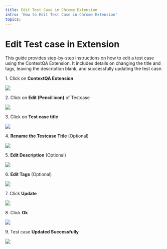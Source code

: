 ```yaml
---
title: Edit Test Case in Chrome Extension
intro: 'How to Edit Test Case in Chrome Extension'
topics:
---
```


# Edit Test case in Extension

This guide provides step-by-step instructions on how to edit a test case using the ContextQA Extension. It includes details on changing the title and tags, leaving the description blank, and successfully updating the test case.

1\. Click on **ContextQA Extension**

![](https://ajeuwbhvhr.cloudimg.io/colony-recorder.s3.amazonaws.com/files/2024-03-01/1c2f7624-2ff7-4ba3-b4bb-c0ca1af64ef5/ascreenshot.jpeg?tl_px=544,0&br_px=1920,769&force_format=png&width=1120.0&wat=1&wat_opacity=0.7&wat_gravity=northwest&wat_url=https://colony-recorder.s3.us-west-1.amazonaws.com/images/watermarks/FB923C_standard.png&wat_pad=862,29)


2\. Click on **Edit (Pencil icon)** of Testcase

![](https://ajeuwbhvhr.cloudimg.io/colony-recorder.s3.amazonaws.com/files/2024-03-01/ca68f885-1f4a-463d-8962-8329f7663c73/ascreenshot.jpeg?tl_px=1060,102&br_px=1920,583&force_format=png&width=860&wat_scale=76&wat=1&wat_opacity=0.7&wat_gravity=northwest&wat_url=https://colony-recorder.s3.us-west-1.amazonaws.com/images/watermarks/FB923C_standard.png&wat_pad=706,212)


3\. Click on **Test case title**

![](https://ajeuwbhvhr.cloudimg.io/colony-recorder.s3.amazonaws.com/files/2024-03-01/abb01007-dce8-4945-9319-205a78cac454/ascreenshot.jpeg?tl_px=1060,66&br_px=1920,547&force_format=png&width=860&wat_scale=76&wat=1&wat_opacity=0.7&wat_gravity=northwest&wat_url=https://colony-recorder.s3.us-west-1.amazonaws.com/images/watermarks/FB923C_standard.png&wat_pad=543,212)


4\. **Rename the Testcase Title** (Optional)

![](https://ajeuwbhvhr.cloudimg.io/colony-recorder.s3.amazonaws.com/files/2024-03-01/1914013a-2cee-4a7b-bf9e-e75ef5d3031e/user_cropped_screenshot.jpeg?tl_px=1051,56&br_px=1911,537&force_format=png&width=860&wat_scale=76&wat=1&wat_opacity=0.7&wat_gravity=northwest&wat_url=https://colony-recorder.s3.us-west-1.amazonaws.com/images/watermarks/FB923C_standard.png&wat_pad=402,212)


5\. **Edit Description** (Optional)

![](https://ajeuwbhvhr.cloudimg.io/colony-recorder.s3.amazonaws.com/files/2024-03-01/b95bcde5-7bb5-45b6-9149-041af79cc6b2/user_cropped_screenshot.jpeg?tl_px=989,134&br_px=1849,615&force_format=png&width=860&wat_scale=76&wat=1&wat_opacity=0.7&wat_gravity=northwest&wat_url=https://colony-recorder.s3.us-west-1.amazonaws.com/images/watermarks/FB923C_standard.png&wat_pad=402,212)


6\. **Edit Tags** (Optional)

![](https://ajeuwbhvhr.cloudimg.io/colony-recorder.s3.amazonaws.com/files/2024-03-01/0abc5a97-e393-40a1-bb70-198c54435cc7/ascreenshot.jpeg?tl_px=997,210&br_px=1857,691&force_format=png&width=860&wat_scale=76&wat=1&wat_opacity=0.7&wat_gravity=northwest&wat_url=https://colony-recorder.s3.us-west-1.amazonaws.com/images/watermarks/FB923C_standard.png&wat_pad=402,212)


7\. Click **Update**

![](https://ajeuwbhvhr.cloudimg.io/colony-recorder.s3.amazonaws.com/files/2024-03-01/b5797787-9cea-4edf-bb53-f3289845dbf6/user_cropped_screenshot.jpeg?tl_px=1060,296&br_px=1920,777&force_format=png&width=860&wat_scale=76&wat=1&wat_opacity=0.7&wat_gravity=northwest&wat_url=https://colony-recorder.s3.us-west-1.amazonaws.com/images/watermarks/FB923C_standard.png&wat_pad=695,212)


8\. Click **Ok**

![](https://ajeuwbhvhr.cloudimg.io/colony-recorder.s3.amazonaws.com/files/2024-03-01/16565a35-5bf4-477c-a113-a16247170af7/ascreenshot.jpeg?tl_px=544,0&br_px=1920,769&force_format=png&width=1120.0&wat=1&wat_opacity=0.7&wat_gravity=northwest&wat_url=https://colony-recorder.s3.us-west-1.amazonaws.com/images/watermarks/FB923C_standard.png&wat_pad=891,161)


9\. Test case **Updated Successfully**

![](https://ajeuwbhvhr.cloudimg.io/colony-recorder.s3.amazonaws.com/files/2024-03-01/da262d91-b461-4bad-b53d-f78611983eb1/user_cropped_screenshot.jpeg?tl_px=744,27&br_px=1891,668&force_format=png&width=1120.0&wat=1&wat_opacity=0.7&wat_gravity=northwest&wat_url=https://colony-recorder.s3.us-west-1.amazonaws.com/images/watermarks/FB923C_standard.png&wat_pad=524,277)














